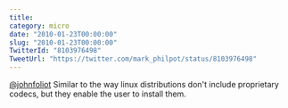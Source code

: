 ```yaml
---
title: 
category: micro
date: "2010-01-23T00:00:00"
slug: "2010-01-23T00:00:00"
TwitterId: "8103976498"
TweetUrl: "https://twitter.com/mark_philpot/status/8103976498"
---
```


[@johnfoliot](https://twitter.com/johnfoliot) Similar to the way linux
distributions don't include proprietary codecs, but they enable the user to
install them.
